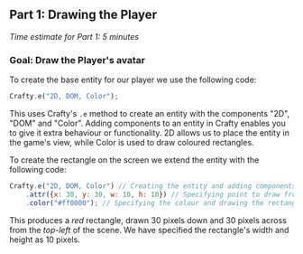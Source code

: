 ## Part 1: Drawing the Player
*Time estimate for Part 1: 5 minutes*
### Goal: Draw the Player's avatar

To create the base entity for our player we use the following code:

```javascript
Crafty.e("2D, DOM, Color");
```

This uses Crafty's `.e` method to create an entity with the components "2D", "DOM" and "Color". Adding components to an entity in Crafty enables you to give it extra behaviour or functionality. 2D allows us to place the entity in the game's view, while Color is used to draw coloured rectangles.

To create the rectangle on the screen we extend the entity with the following code:

```javascript
Crafty.e("2D, DOM, Color") // Creating the entity and adding components
    .attr({x: 30, y: 30, w: 10, h: 10}) // Specifying point to draw from (x,y) and dimensions to use 
    .color("#ff0000"); // Specifying the colour and drawing the rectangle
```

This produces a *red* rectangle, drawn 30 pixels down and 30 pixels across from the *top-left* of the scene. We have specified the rectangle's width and height as 10 pixels.
